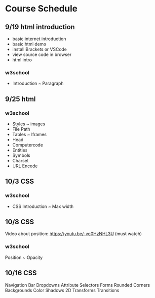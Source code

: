 # Course Schedule

## 9/19 html introduction
* basic internet introduction
* basic html demo
* install Brackets or VSCode
* view source code in browser
* html intro
### w3school
* Introduction ~ Paragraph


## 9/25 html
### w3school
* Styles ~ images
* File Path
* Tables ~ Iframes
* Head
* Computercode
* Entities
* Symbols
* Charset
* URL Encode

## 10/3 CSS
### w3school
* CSS Introduction ~ Max width

## 10/8 CSS
Video about position: https://youtu.be/-vo0HzNHL3U (must watch)
### w3school
Position ~ Opacity

## 10/16 CSS
Navigation Bar
Dropdowns
Attribute Selectors
Forms
Rounded Corners
Backgrounds
Color
Shadows
2D Transforms
Transitions
